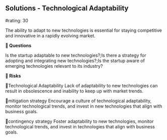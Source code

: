 

## Solutions - Technological Adaptability

#rating: 30


The ability to adapt to new technologies is essential for staying competitive and innovative in a rapidly evolving market.

**💭 Questions**

Is the startup adaptable to new technologies?;Is there a strategy for adopting and integrating new technologies?;Is the startup aware of emerging technologies relevant to its industry?

**🚨 Risks**

🚨Technological Adaptability
Lack of adaptability to new technologies can result in obsolescence and inability to keep up with market trends.

🚨mitigation strategy
Encourage a culture of technological adaptability, monitor technological trends, and invest in new technologies that align with business goals.

🚨contingency strategy
Foster adaptability to new technologies, monitor technological trends, and invest in technologies that align with business goals.




